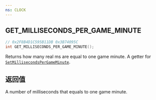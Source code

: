 ```yaml
---
ns: CLOCK
---
```

## GET_MILLISECONDS_PER_GAME_MINUTE

```c
// 0x2F8B4D1C595B11DB 0x3B74095C
int GET_MILLISECONDS_PER_GAME_MINUTE();
```

Returns how many real ms are equal to one game minute.
A getter for [`SetMillisecondsPerGameMinute`](#_0x36CA2554).

## 返回值
A number of milliseconds that equals to one game minute.
